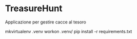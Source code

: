 # TreasureHunt
Applicazione per gestire cacce al tesoro


mkvirtualenv .venv
workon .venv/
pip install -r requirements.txt